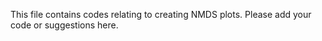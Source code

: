 This file contains codes relating to creating NMDS plots. Please add your code or suggestions here.
